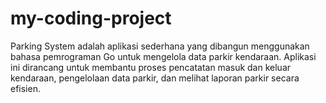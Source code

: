 # my-coding-project
Parking System adalah aplikasi sederhana yang dibangun menggunakan bahasa pemrograman Go untuk mengelola data parkir kendaraan. Aplikasi ini dirancang untuk membantu proses pencatatan masuk dan keluar kendaraan, pengelolaan data parkir, dan melihat laporan parkir secara efisien.
